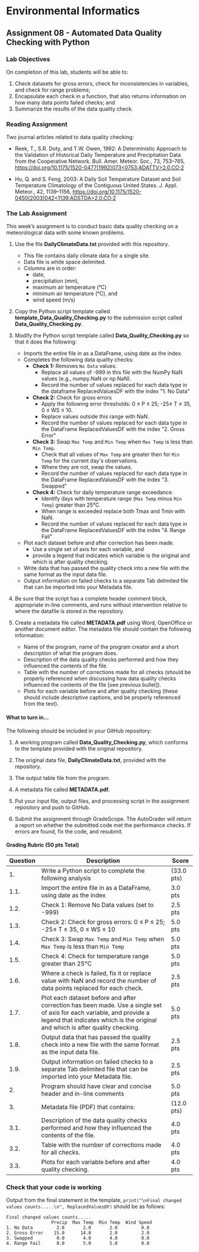 # Environmental Informatics

## Assignment 08 - Automated Data Quality Checking with Python

### Lab Objectives

On completion of this lab, students will be able to:

1. Check datasets for gross errors, check for inconsistencies in variables, and check for range problems;
2. Encapsulate each check in a function, that also returns information on how many data points failed checks; and
3. Summarize the results of the data quality check.

### Reading Assignment

Two journal articles related to data quality checking:

- Reek, T., S.R. Doty, and T.W. Owen, 1992: A Deterministic Approach to the Validation of Historical Daily Temperature and Precipitation Data from the Cooperative Network. Bull. Amer. Meteor. Soc., 73, 753–765, [https://doi.org/10.1175/1520-0477(1992)073<0753:ADATTV>2.0.CO;2](https://doi.org/10.1175/1520-0477(1992)073<0753:ADATTV>2.0.CO;2)

- Hu, Q. and S. Feng, 2003: A Daily Soil Temperature Dataset and Soil Temperature Climatology of the Contiguous United States. J. Appl. Meteor., 42, 1139–1156, [https://doi.org/10.1175/1520-0450(2003)042<1139:ADSTDA>2.0.CO;2](https://doi.org/10.1175/1520-0450(2003)042<1139:ADSTDA>2.0.CO;2)

### The Lab Assignment

This week’s assignment is to conduct basic data quality checking on a meteorological data with some known problems.

1. Use the file **DailyClimateData.txt** provided with this repository.

   - This file contains daily climate data for a single site.
   - Data file is white space delimited.
   - Columns are in order:
     - date,
     - precipitation (mm),
     - maximum air temperature (°C)
     - minimum air temperature (°C), and
     - wind speed (m/s)
     
2. Copy the Python script template called **template_Data_Quality_Checking.py** to the submission script called **Data_Quality_Checking.py**.   

2. Modify the Python script template called **Data_Quality_Checking.py** so that it does the following:

   - Imports the entire file in as a DataFrame, using date as the index.
   - Completes the following data quality checks:
     - **Check 1:** Removes `No Data` values.
       - Replace all values of -999 in this file with the NumPy NaN values (e.g., numpy.NaN or np.NaN).
       - Record the number of values replaced for each data type in the dataframe ReplacedValuesDF with the index "1. No Data"
     - **Check 2:** Check for gross errors
       - Apply the following error thresholds: 0 ≤ P ≤ 25; -25≤ T ≤ 35, 0 ≤ WS ≤ 10.
       - Replace values outside this range with NaN.
       - Record the number of values replaced for each data type in the DataFrame ReplacedValuesDF with the index "2. Gross Error"
     - **Check 3:** Swap `Max Temp` and `Min Temp` when `Max Temp` is less than `Min Temp`.
       - Check that all values of `Max Temp` are greater then for `Min Temp` for the current day's observations.
       - Where they are not, swap the values.
       - Record the number of values replaced for each data type in the DataFrame ReplacedValuesDF with the index "3. Swapped"
     - **Check 4:** Check for daily temperature range exceedance.
        - Identify days with temperature range (`Max Temp` minus `Min Temp`) greater than 25°C.
        - When range is exceeded replace both Tmax and Tmin with NaN.
        - Record the number of values replaced for each data type in the DataFrame ReplacedValuesDF with the index "4. Range Fail"
   - Plot each dataset before and after correction has been made.
     - Use a single set of axis for each variable, and
     - provide a legend that indicates which variable is the original and which is after quality checking.
   - Write data that has passed the quality check into a new file with the same format as the input data file.
   - Output information on failed checks to a separate Tab delimited file that can be imported into your Metadata file.

3. Be sure that the script has a complete header comment block, appropriate in-line comments, and runs without intervention relative to where the datafile is stored in the repository.

4. Create a metadata file called **METADATA.pdf** using Word, OpenOffice or another document editor.  The metadata file should contain the following information:

   - Name of the program, name of the program creator and a short description of what the program does.
   - Description of the data quality checks performed and how they influenced the contents of the file.
   - Table with the number of corrections made for all checks (should be properly referenced when discussing how data quality checks influenced the contents of the file \[see previous bullet\]). 
   - Plots for each variable before and after quality checking (these should include descriptive captions, and be properly referenced from the text). 

#### What to turn in...

The following should be included in your GitHub repository:

1. A working program called **Data_Quality_Checking.py**, which conforms to the template provided with the original repository.

2. The original data file, **DailyClimateData.txt**, provided with the repository.

3. The output table file from the program.

4. A metadata file called **METADATA.pdf**.

5. Put your input file, output files, and processing script in the assignment repository and push to GitHub. 

6. Submit the assignment through GradeScope.  The AutoGrader will return a report on whether the submitted code met the performance checks.  If errors are found, fix the code, and resubmit.

#### Grading Rubric (50 pts Total)

| Question | Description | Score |
| -------- | ----------- | ----- |
| 1. | Write a Python script to complete the following analysis | (33.0 pts) |
| 1.1. | Import the entire file in as a DataFrame, using date as the index | 3.0 pts |
| 1.2. | Check 1: Remove No Data values (set to -999) | 2.5 pts |
| 1.3. | Check 2: Check for gross errors: 0 ≤ P ≤ 25; -25≤ T ≤ 35, 0 ≤ WS ≤ 10 | 5.0 pts |
| 1.4. | Check 3: Swap `Max Temp` and `Min Temp` when `Max Temp` is less than `Min Temp` | 5.0 pts |
| 1.5. | Check 4: Check for temperature range greater than 25°C | 5.0 pts |
| 1.6. | Where a check is failed, fix it or replace value with NaN and record the number of data points replaced for each check. | 2.5 pts |
| 1.7. | Plot each dataset before and after correction has been made.  Use a single set of axis for each variable, and provide a legend that indicates which is the original and which is after quality checking.  | 5.0 pts |
| 1.8. | Output data that has passed the quality check into a new file with the same format as the input data file. | 2.5 pts |
| 1.9. | Output information on failed checks to a separate Tab delimited file that can be imported into your Metadata file. | 2.5 pts |
| 2. | Program should have clear and concise header and in-line comments | 5.0 pts |
| 3. | Metadata file (PDF) that contains: | (12.0 pts) |
| 3.1. | Description of the data quality checks performed and how they influenced the contents of the file. | 4.0 pts |
| 3.2. | Table with the number of corrections made for all checks. | 4.0 pts |
| 3.3. | Plots for each variable before and after quality checking. | 4.0 pts |

### Check that your code is working

Output from the final statement in the template, `print("\nFinal changed values counts.....\n", ReplacedValuesDF)` should be as follows:

```
Final changed values counts.....
                 Precip  Max Temp  Min Temp  Wind Speed
1. No Data         2.0       2.0       2.0         0.0
2. Gross Error    15.0      14.0       2.0         2.0
3. Swapped         0.0       4.0       4.0         0.0
4. Range Fail      0.0       5.0       5.0         0.0
```
